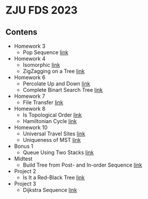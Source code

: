 # ZJU FDS 2023
## Contens
- Homework 3
    - Pop Sequence [link](https://github.com/novel2430/ZJU-2023-FDS/tree/main/ZJUFDS_2023_HW3/7-1-Pop-Sequence)
- Homework 4
    - Isomorphic [link](https://github.com/novel2430/ZJU-2023-FDS/tree/main/ZJUFDS_2023_HW4/6-1-Isomorphic)
    - ZigZagging on a Tree [link](https://github.com/novel2430/ZJU-2023-FDS/tree/main/ZJUFDS_2023_HW4/7-1-ZigZagging-on-a-Tree)
- Homework 6
    - Percolate Up and Down [link](https://github.com/novel2430/ZJU-2023-FDS/tree/main/ZJUFDS_2023_HW6/6-1-Percolate-Up-and-Down)
    - Complete Binart Search Tree [link](https://github.com/novel2430/ZJU-2023-FDS/tree/main/ZJUFDS_2023_HW6/7-1-Complete-Binary-Search-Tree)
- Homework 7
    - File Transfer [link](https://github.com/novel2430/ZJU-2023-FDS/tree/main/ZJUFDS_2023_HW7/7-1-File-Transfer)
- Homework 8
    - Is Topological Order [link](https://github.com/novel2430/ZJU-2023-FDS/tree/main/ZJUFDS_2023_HW8/6-1-Is-Topological-Order)
    - Hamiltonian Cycle [link](https://github.com/novel2430/ZJU-2023-FDS/tree/main/ZJUFDS_2023_HW8/7-1-Hamiltonian-Cycle)
- Homework 10
    -  Universal Travel Sites [link](https://github.com/novel2430/ZJU-2023-FDS/tree/main/ZJUFDS_2023_HW10/7-1-Universal-Travel-Sites)
    -  Uniqueness of MST [link](https://github.com/novel2430/ZJU-2023-FDS/tree/main/ZJUFDS_2023_HW10/7-2-Uniqueness-of-MST)
- Bonus 1
    - Queue Using Two Stacks [link](https://github.com/novel2430/ZJU-2023-FDS/tree/main/ZJUFDS-2023-Bonus1/7-1-Queue-Using-Two-Stacks)
- Midtest
    - Build Tree from Post- and In-order Sequence [link](https://github.com/novel2430/ZJU-2023-FDS/tree/main/ZJUFDS_2023_midtest/R6-1-Build-Tree-from-Post-and-In-order-Sequences)
- Project 2
    - Is It a Red-Black Tree [link](https://github.com/novel2430/ZJU-2023-FDS/tree/main/ZJUFDS_2023_P2/Is-It-A-Red-Black-Tree)
- Project 3
    - Dijkstra Sequence [link](https://github.com/novel2430/ZJU-2023-FDS/tree/main/ZJUFDS_2023_P3/Dijkstra-Sequence)
